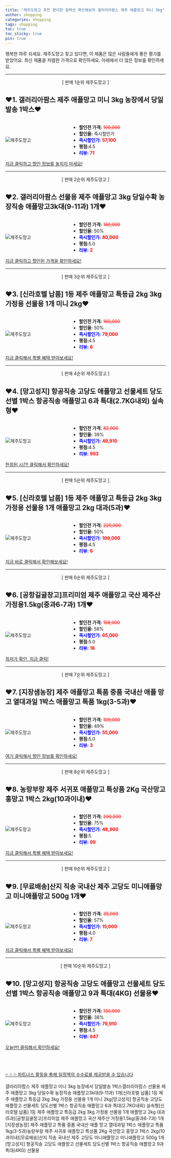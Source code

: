 ```yaml
---
title: "제주도망고 추천 편리한 컬렉션 확인해보자 갤러리아팜스 제주 애플망고 미니 3kg"
author: shopping
categories: shopping
tags: shopping
toc: true
toc_sticky: true
pin: true
---
```

행복한 하루 되세요. 제주도망고 찾고 있다면, 이 제품은 많은 사람들에게 좋은 평가를 받았어요. 최신 제품을 저렴한 가격으로 확인하세요. 아래에서 더 많은 정보를 확인하세요.

---
<p class="toplist" style="margin: 0 auto; display: block; width: fit-content;">[ 판매 1순위 제주도망고 ]</p>

<h2><strong>❤️1. 갤러리아팜스 제주 애플망고 미니 3kg 농장에서 당일발송 1박스❤️</strong></h2>

<div style="display: flex; align-items: center;">
    <div style="flex: 0.4;">
        <img src="https://thumbnail9.coupangcdn.com/thumbnails/remote/230x230ex/image/vendor_inventory/bef4/a957a662fd201aa8fba2d9e57e3ce607296d5eda28d13a7f328e9ec64d4b.jpg" alt="제주도망고" style="max-width: 100%;">
    </div>
    <div style="flex: 0.6; margin-left: 10px;">
        <ul>
            <li><strong>할인전 가격:</strong> <del style="color: red;">100,000</del></li>
            <li><strong>할인율:</strong> 즉시할인가</li>
            <li><span style='color:blue'><strong>즉시할인가:</strong></span> <span style='color:red'><strong>57,100</strong></span></li>
            <li><strong>평점:</strong>4.5</li>
            <li><span style='color:blue'><strong>리뷰:</strong></span> <span style='color:red'><strong>71</strong></span></li>
        </ul>
    </div>
</div>
<div class="center">
    <a href="https://selin100587.github.io?lptag=AF9450613&subid=githubio&pageKey=6536802860&traceid=V0-153&itemId=14538880383&vendorItemId=82002200737" class="myButton">
        지금 클릭하고 할인 정보를 놓치지 마세요!
    </a>
</div>


---
<p class="toplist" style="margin: 0 auto; display: block; width: fit-content;">[ 판매 2순위 제주도망고 ]</p>

<h2><strong>❤️2. 갤러리아팜스 선물용 제주 애플망고 3kg 당일수확 농장직송 애플망고3k대(9-11과) 1개❤️</strong></h2>

<div style="display: flex; align-items: center;">
    <div style="flex: 0.4;">
        <img src="https://thumbnail10.coupangcdn.com/thumbnails/remote/230x230ex/image/vendor_inventory/3e19/cdeca002f966450e00e36823d7b351f23f9ae9bfed6be17db9dada92683a.jpg" alt="제주도망고" style="max-width: 100%;">
    </div>
    <div style="flex: 0.6; margin-left: 10px;">
        <ul>
            <li><strong>할인전 가격:</strong> <del style="color: red;">160,000</del></li>
            <li><strong>할인율:</strong> 50%</li>
            <li><span style='color:blue'><strong>즉시할인가:</strong></span> <span style='color:red'><strong>80,000</strong></span></li>
            <li><strong>평점:</strong>5.0</li>
            <li><span style='color:blue'><strong>리뷰:</strong></span> <span style='color:red'><strong>2</strong></span></li>
        </ul>
    </div>
</div>
<div class="center">
    <a href="https://selin100587.github.io?lptag=AF9450613&subid=githubio&pageKey=8142126745&traceid=V0-153&itemId=23139088431&vendorItemId=90171995542" class="myButton">
        지금 클릭하고 할인된 가격을 확인하세요!
    </a>
</div>


---
<p class="toplist" style="margin: 0 auto; display: block; width: fit-content;">[ 판매 3순위 제주도망고 ]</p>

<h2><strong>❤️3. [신라호텔 납품] 1등 제주 애플망고 특등급 2kg 3kg 가정용 선물용 1개 미니 2kg❤️</strong></h2>

<div style="display: flex; align-items: center;">
    <div style="flex: 0.4;">
        <img src="https://thumbnail8.coupangcdn.com/thumbnails/remote/230x230ex/image/vendor_inventory/ff12/6ab1c2a056c18e684948ae0e8ea1ccc99e516cefdab256a1c5cd4a9002a1.png" alt="제주도망고" style="max-width: 100%;">
    </div>
    <div style="flex: 0.6; margin-left: 10px;">
        <ul>
            <li><strong>할인전 가격:</strong> <del style="color: red;">160,000</del></li>
            <li><strong>할인율:</strong> 50%</li>
            <li><span style='color:blue'><strong>즉시할인가:</strong></span> <span style='color:red'><strong>79,000</strong></span></li>
            <li><strong>평점:</strong>4.5</li>
            <li><span style='color:blue'><strong>리뷰:</strong></span> <span style='color:red'><strong>6</strong></span></li>
        </ul>
    </div>
</div>
<div class="center">
    <a href="https://selin100587.github.io?lptag=AF9450613&subid=githubio&pageKey=8055675623&traceid=V0-153&itemId=22607860907&vendorItemId=89665755340" class="myButton">
        지금 클릭해서 특별 혜택 받아보세요!
    </a>
</div>


---
<p class="toplist" style="margin: 0 auto; display: block; width: fit-content;">[ 판매 4순위 제주도망고 ]</p>

<h2><strong>❤️4. [망고성지] 항공직송 고당도 애플망고 선물세트 당도선별 1박스 항공직송 애플망고 6과 특대(2.7KG내외) 실속형❤️</strong></h2>

<div style="display: flex; align-items: center;">
    <div style="flex: 0.4;">
        <img src="https://thumbnail10.coupangcdn.com/thumbnails/remote/230x230ex/image/vendor_inventory/cac8/efd7e4a42ea425909633ea10e636aaa35e9e0cb7dd98a404f74b069f5645.png" alt="제주도망고" style="max-width: 100%;">
    </div>
    <div style="flex: 0.6; margin-left: 10px;">
        <ul>
            <li><strong>할인전 가격:</strong> <del style="color: red;">82,900</del></li>
            <li><strong>할인율:</strong> 39%</li>
            <li><span style='color:blue'><strong>즉시할인가:</strong></span> <span style='color:red'><strong>49,910</strong></span></li>
            <li><strong>평점:</strong>4.5</li>
            <li><span style='color:blue'><strong>리뷰:</strong></span> <span style='color:red'><strong>993</strong></span></li>
        </ul>
    </div>
</div>
<div class="center">
    <a href="https://selin100587.github.io?lptag=AF9450613&subid=githubio&pageKey=7372506893&traceid=V0-153&itemId=19380526105&vendorItemId=70888587844" class="myButton">
        한정된 시간! 클릭해서 확인하세요!
    </a>
</div>


---
<p class="toplist" style="margin: 0 auto; display: block; width: fit-content;">[ 판매 5순위 제주도망고 ]</p>

<h2><strong>❤️5. [신라호텔 납품] 1등 제주 애플망고 특등급 2kg 3kg 가정용 선물용 1개 애플망고 2kg 대과(5과)❤️</strong></h2>

<div style="display: flex; align-items: center;">
    <div style="flex: 0.4;">
        <img src="https://thumbnail8.coupangcdn.com/thumbnails/remote/230x230ex/image/vendor_inventory/ff12/6ab1c2a056c18e684948ae0e8ea1ccc99e516cefdab256a1c5cd4a9002a1.png" alt="제주도망고" style="max-width: 100%;">
    </div>
    <div style="flex: 0.6; margin-left: 10px;">
        <ul>
            <li><strong>할인전 가격:</strong> <del style="color: red;">220,000</del></li>
            <li><strong>할인율:</strong> 50%</li>
            <li><span style='color:blue'><strong>즉시할인가:</strong></span> <span style='color:red'><strong>109,000</strong></span></li>
            <li><strong>평점:</strong>4.5</li>
            <li><span style='color:blue'><strong>리뷰:</strong></span> <span style='color:red'><strong>6</strong></span></li>
        </ul>
    </div>
</div>
<div class="center">
    <a href="https://selin100587.github.io?lptag=AF9450613&subid=githubio&pageKey=8055675623&traceid=V0-153&itemId=22607860913&vendorItemId=89665755470" class="myButton">
        지금 바로 클릭해서 확인해보세요!
    </a>
</div>


---
<p class="toplist" style="margin: 0 auto; display: block; width: fit-content;">[ 판매 6순위 제주도망고 ]</p>

<h2><strong>❤️6. [공항길귤창고]프리미엄 제주 애플망고 국산 제주산 가정용1.5kg(중과6-7과) 1개❤️</strong></h2>

<div style="display: flex; align-items: center;">
    <div style="flex: 0.4;">
        <img src="https://thumbnail8.coupangcdn.com/thumbnails/remote/230x230ex/image/vendor_inventory/eaea/fcf69d26f00404cd3aed5e8736c82c480e22196376c05e47f823d6f16822.png" alt="제주도망고" style="max-width: 100%;">
    </div>
    <div style="flex: 0.6; margin-left: 10px;">
        <ul>
            <li><strong>할인전 가격:</strong> <del style="color: red;">158,000</del></li>
            <li><strong>할인율:</strong> 58%</li>
            <li><span style='color:blue'><strong>즉시할인가:</strong></span> <span style='color:red'><strong>65,000</strong></span></li>
            <li><strong>평점:</strong>5.0</li>
            <li><span style='color:blue'><strong>리뷰:</strong></span> <span style='color:red'><strong>18</strong></span></li>
        </ul>
    </div>
</div>
<div class="center">
    <a href="https://selin100587.github.io?lptag=AF9450613&subid=githubio&pageKey=7972279427&traceid=V0-153&itemId=22104415638&vendorItemId=89151373633" class="myButton">
        최저가 확인, 지금 클릭!
    </a>
</div>


---
<p class="toplist" style="margin: 0 auto; display: block; width: fit-content;">[ 판매 7순위 제주도망고 ]</p>

<h2><strong>❤️7. [지장샘농장] 제주 애플망고 특품 중품 국내산 애플 망고 열대과일 1박스 애플망고 특품 1kg(3-5과)❤️</strong></h2>

<div style="display: flex; align-items: center;">
    <div style="flex: 0.4;">
        <img src="https://thumbnail7.coupangcdn.com/thumbnails/remote/230x230ex/image/vendor_inventory/116b/23cd3c931eed358bc5467170b3efa0a5f85149256b7776fc47d7df48146a.jpg" alt="제주도망고" style="max-width: 100%;">
    </div>
    <div style="flex: 0.6; margin-left: 10px;">
        <ul>
            <li><strong>할인전 가격:</strong> <del style="color: red;">109,000</del></li>
            <li><strong>할인율:</strong> 49%</li>
            <li><span style='color:blue'><strong>즉시할인가:</strong></span> <span style='color:red'><strong>55,000</strong></span></li>
            <li><strong>평점:</strong>5.0</li>
            <li><span style='color:blue'><strong>리뷰:</strong></span> <span style='color:red'><strong>3</strong></span></li>
        </ul>
    </div>
</div>
<div class="center">
    <a href="https://selin100587.github.io?lptag=AF9450613&subid=githubio&pageKey=8120738773&traceid=V0-153&itemId=23034528682&vendorItemId=90068280865" class="myButton">
        여기 클릭해서 할인 정보를 확인하세요!
    </a>
</div>


---
<p class="toplist" style="margin: 0 auto; display: block; width: fit-content;">[ 판매 8순위 제주도망고 ]</p>

<h2><strong>❤️8. 농랑부랑 제주 서귀포 애플망고 특상품 2Kg 국산망고 홍망고 1박스 2kg(10과이내)❤️</strong></h2>

<div style="display: flex; align-items: center;">
    <div style="flex: 0.4;">
        <img src="https://thumbnail7.coupangcdn.com/thumbnails/remote/230x230ex/image/vendor_inventory/2305/4b2ff05542379f6aebb548601e6359d224b0a936c93f55cf5cebf0f494ca.jpg" alt="제주도망고" style="max-width: 100%;">
    </div>
    <div style="flex: 0.6; margin-left: 10px;">
        <ul>
            <li><strong>할인전 가격:</strong> <del style="color: red;">200,000</del></li>
            <li><strong>할인율:</strong> 75%</li>
            <li><span style='color:blue'><strong>즉시할인가:</strong></span> <span style='color:red'><strong>48,900</strong></span></li>
            <li><strong>평점:</strong>5</li>
            <li><span style='color:blue'><strong>리뷰:</strong></span> <span style='color:red'><strong>99</strong></span></li>
        </ul>
    </div>
</div>
<div class="center">
    <a href="https://selin100587.github.io?lptag=AF9450613&subid=githubio&pageKey=8102120089&traceid=V0-153&itemId=22919633721&vendorItemId=89954031566" class="myButton">
        지금 클릭해서 특별 혜택 받아보세요!
    </a>
</div>


---
<p class="toplist" style="margin: 0 auto; display: block; width: fit-content;">[ 판매 9순위 제주도망고 ]</p>

<h2><strong>❤️9. [무료배송]산지 직송 국내산 제주 고당도 미니애플망고 미니애플망고 500g 1개❤️</strong></h2>

<div style="display: flex; align-items: center;">
    <div style="flex: 0.4;">
        <img src="https://thumbnail9.coupangcdn.com/thumbnails/remote/230x230ex/image/vendor_inventory/56e7/0d0be3c6079248d93342f19eb7ee7db4800cfeba147c4a40d4f6e9ec037a.jpg" alt="제주도망고" style="max-width: 100%;">
    </div>
    <div style="flex: 0.6; margin-left: 10px;">
        <ul>
            <li><strong>할인전 가격:</strong> <del style="color: red;">35,000</del></li>
            <li><strong>할인율:</strong> 57%</li>
            <li><span style='color:blue'><strong>즉시할인가:</strong></span> <span style='color:red'><strong>15,000</strong></span></li>
            <li><strong>평점:</strong>4.0</li>
            <li><span style='color:blue'><strong>리뷰:</strong></span> <span style='color:red'><strong>7</strong></span></li>
        </ul>
    </div>
</div>
<div class="center">
    <a href="https://selin100587.github.io?lptag=AF9450613&subid=githubio&pageKey=7923323542&traceid=V0-153&itemId=21775023445&vendorItemId=88823854469" class="myButton">
        지금 클릭해서 특별 혜택 받아보세요!
    </a>
</div>


---
<p class="toplist" style="margin: 0 auto; display: block; width: fit-content;">[ 판매 10순위 제주도망고 ]</p>

<h2><strong>❤️10. [망고성지] 항공직송 고당도 애플망고 선물세트 당도선별 1박스 항공직송 애플망고 9과 특대(4KG) 선물용❤️</strong></h2>

<div style="display: flex; align-items: center;">
    <div style="flex: 0.4;">
        <img src="https://thumbnail7.coupangcdn.com/thumbnails/remote/230x230ex/image/vendor_inventory/4921/0908906ce2470e3ba39d941b4fa250d8758a7024f0d3f7d1595b705d2b38.png" alt="제주도망고" style="max-width: 100%;">
    </div>
    <div style="flex: 0.6; margin-left: 10px;">
        <ul>
            <li><strong>할인전 가격:</strong> <del style="color: red;">130,000</del></li>
            <li><strong>할인율:</strong> 38%</li>
            <li><span style='color:blue'><strong>즉시할인가:</strong></span> <span style='color:red'><strong>79,910</strong></span></li>
            <li><strong>평점:</strong>4.5</li>
            <li><span style='color:blue'><strong>리뷰:</strong></span> <span style='color:red'><strong>647</strong></span></li>
        </ul>
    </div>
</div>
<div class="center">
    <a href="https://selin100587.github.io?lptag=AF9450613&subid=githubio&pageKey=8180943907&traceid=V0-153&itemId=19021408431&vendorItemId=70888587854" class="myButton">
        오늘만! 클릭해서 확인하세요!
    </a>
</div>

<br><br><br>[💦 💦 💦 파트너스 활동을 통해 일정액의 수수료를 제공받을 수 있습니다](https://link.coupang.com/a/bcpT2c)<br><br>갤러리아팜스 제주 애플망고 미니 3kg 농장에서 당일발송 1박스갤러리아팜스 선물용 제주 애플망고 3kg 당일수확 농장직송 애플망고3k대(9-11과) 1개[신라호텔 납품] 1등 제주 애플망고 특등급 2kg 3kg 가정용 선물용 1개 미니 2kg[망고성지] 항공직송 고당도 애플망고 선물세트 당도선별 1박스 항공직송 애플망고 6과 특대(2.7KG내외) 실속형[신라호텔 납품] 1등 제주 애플망고 특등급 2kg 3kg 가정용 선물용 1개 애플망고 2kg 대과(5과)[공항길귤창고]프리미엄 제주 애플망고 국산 제주산 가정용1.5kg(중과6-7과) 1개[지장샘농장] 제주 애플망고 특품 중품 국내산 애플 망고 열대과일 1박스 애플망고 특품 1kg(3-5과)농랑부랑 제주 서귀포 애플망고 특상품 2Kg 국산망고 홍망고 1박스 2kg(10과이내)[무료배송]산지 직송 국내산 제주 고당도 미니애플망고 미니애플망고 500g 1개[망고성지] 항공직송 고당도 애플망고 선물세트 당도선별 1박스 항공직송 애플망고 9과 특대(4KG) 선물용